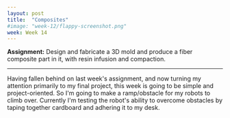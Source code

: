 ```yaml
---
layout: post
title:  "Composites"
#image: "week-12/flappy-screenshot.png"
week: Week 14
---
```


**Assignment:** Design and fabricate a 3D mold and produce a fiber composite part in it, with resin infusion and compaction.

<!-- more -->

---

Having fallen behind on last week's assignment, and now turning my attention primarily to my final project, this week is going to be simple and project-oriented. So I'm going to make a ramp/obstacle for my robots to climb over. Currently I'm testing the robot's ability to overcome obstacles by taping together cardboard and adhering it to my desk.